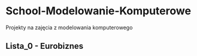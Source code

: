 # School-Modelowanie-Komputerowe
Projekty na zajęcia z modelowania komputerowego

## Lista_0 - Eurobiznes
